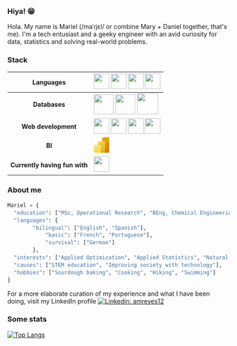 ### Hiya! 😁

Hola. My name is Mariel (/maˈɾjɛl/ or combine Mary + Daniel together, that's me). I'm a tech entusiast and a geeky engineer with an avid curiosity for data, statistics and solving real-world problems.

### Stack

| **Languages** | <img src="https://cdn.jsdelivr.net/gh/devicons/devicon/icons/python/python-original.svg" height=35 width=35/> <img src="https://cdn.jsdelivr.net/gh/devicons/devicon/icons/javascript/javascript-original.svg" height=35 width=35/> <img src="https://cdn.jsdelivr.net/gh/devicons/devicon/icons/csharp/csharp-original.svg" height=35 width=35/>  <img src="https://cdn.jsdelivr.net/gh/devicons/devicon/icons/rstudio/rstudio-original.svg" height=35 width=35/> |
| :---: | ----------- |
| **Databases** | <img src="https://cdn.jsdelivr.net/gh/devicons/devicon/icons/microsoftsqlserver/microsoftsqlserver-plain.svg" height=45 width=45/> <img src="https://cdn.jsdelivr.net/gh/devicons/devicon/icons/mysql/mysql-original-wordmark.svg" height=45 width=45/> <img src="https://cdn.jsdelivr.net/gh/devicons/devicon/icons/sqlite/sqlite-original-wordmark.svg" height=48 width=48/> |
| **Web development** | <img src="https://cdn.jsdelivr.net/gh/devicons/devicon/icons/nodejs/nodejs-original.svg" height=35 width=35/> <img src="https://cdn.jsdelivr.net/gh/devicons/devicon/icons/html5/html5-original-wordmark.svg" height=35 width=35/> <img src="https://cdn.jsdelivr.net/gh/devicons/devicon/icons/css3/css3-original-wordmark.svg" height=35 width=35/> <img src="https://cdn.jsdelivr.net/gh/devicons/devicon/icons/hugo/hugo-original.svg" height=35 width=35/> |
|**BI**|<img src="img/powerbi.svg" height=35 width=35> |
| **Currently having fun with** | <img src="https://cdn.jsdelivr.net/gh/devicons/devicon/icons/nodejs/nodejs-original.svg" height=35 width=35/> |

<!-- <img src="https://cdn.jsdelivr.net/gh/devicons/devicon/icons/julia/julia-original.svg" height=35 width=35/>  <img src="img/tableau.svg" height=35 width=35>  -->
          
### About me

```python
Mariel = {
  "education": ["MSc, Operational Research", "BEng, Chemical Engineering"],
  "languages": {
		"bilingual": ["English", "Spanish"],
        	"basic": ["French", "Portuguese"],
        	"survival": ["German"]
        },  
  "interests": ["Applied Optimization", "Applied Statistics", "Natural Language Processing", "Heuristic methods", "Simulations"],
  "causes": ["STEM education", "Improving society with technology"],
  "hobbies": ["Sourdough baking", "Cooking", "Hiking", "Swimming"]
}
```

For a more elaborate curation of my experience and what I have been doing, visit my LinkedIn profile [![Linkedin: amreyes12](https://img.shields.io/badge/-amreyes12-blue?style=flat-square&logo=Linkedin&logoColor=white&link=https://www.linkedin.com/in/amreyes12/)](https://www.linkedin.com/in/amreyes12/)

### Some stats

[![Top Langs](https://github-readme-stats.vercel.app/api/top-langs/?username=mariel-rs&layout=compact&hide=jupyter%20notebook)](#)
